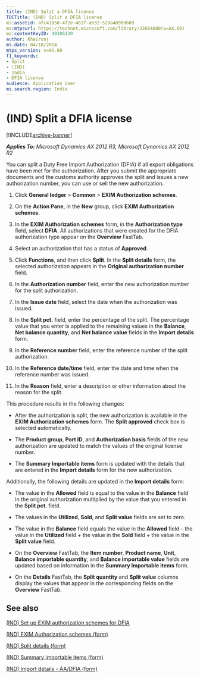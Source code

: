 ```yaml
---
title: (IND) Split a DFIA license
TOCTitle: (IND) Split a DFIA license
ms:assetid: afc41858-4f2e-463f-a632-528a4090d60d
ms:mtpsurl: https://technet.microsoft.com/library/JJ664800(v=AX.60)
ms:contentKeyID: 49386130
author: Khairunj
ms.date: 04/18/2014
mtps_version: v=AX.60
f1_keywords:
- Split
- (IND)
- India
- DFIA license
audience: Application User
ms.search.region: India
---
```


# (IND) Split a DFIA license 


[!INCLUDE[archive-banner](includes/archive-banner.md)]


_**Applies To:** Microsoft Dynamics AX 2012 R3, Microsoft Dynamics AX 2012 R2_

You can split a Duty Free Import Authorization (DFIA) if all export obligations have been met for the authorization. After you submit the appropriate documents and the customs authority approves the split and issues a new authorization number, you can use or sell the new authorization.

1.  Click **General ledger** \> **Common** \> **EXIM Authorization schemes**.

2.  On the **Action Pane**, in the **New** group, click **EXIM Authorization schemes**.

3.  In the **EXIM Authorization schemes** form, in the **Authorization type** field, select **DFIA**. All authorizations that were created for the DFIA authorization type appear on the **Overview** FastTab.

4.  Select an authorization that has a status of **Approved**.

5.  Click **Functions**, and then click **Split**. In the **Split details** form, the selected authorization appears in the **Original authorization number** field.

6.  In the **Authorization number** field, enter the new authorization number for the split authorization.

7.  In the **Issue date** field, select the date when the authorization was issued.

8.  In the **Split pct.** field, enter the percentage of the split. The percentage value that you enter is applied to the remaining values in the **Balance**, **Net balance quantity**, and **Net balance value** fields in the **Import details** form.

9.  In the **Reference number** field, enter the reference number of the split authorization.

10. In the **Reference date/time** field, enter the date and time when the reference number was issued.

11. In the **Reason** field, enter a description or other information about the reason for the split.

This procedure results in the following changes:

  - After the authorization is split, the new authorization is available in the **EXIM Authorization schemes** form. The **Split approved** check box is selected automatically.

  - The **Product group**, **Port ID**, and **Authorization basis** fields of the new authorization are updated to match the values of the original license number.

  - The **Summary Importable items** form is updated with the details that are entered in the **Import details** form for the new authorization.

Additionally, the following details are updated in the **Import details** form:

  - The value in the **Allowed** field is equal to the value in the **Balance** field in the original authorization multiplied by the value that you entered in the **Split pct.** field.

  - The values in the **Utilized**, **Sold**, and **Split value** fields are set to zero.

  - The value in the **Balance** field equals the value in the **Allowed** field – the value in the **Utilized** field + the value in the **Sold** field + the value in the **Split value** field.

  - On the **Overview** FastTab, the **Item number**, **Product name**, **Unit**, **Balance importable quantity**, and **Balance importable value** fields are updated based on information in the **Summary Importable items** form.

  - On the **Details** FastTab, the **Split quantity** and **Split value** columns display the values that appear in the corresponding fields on the **Overview** FastTab.

## See also

[(IND) Set up EXIM authorization schemes for DFIA](ind-set-up-exim-authorization-schemes-for-dfia.md)

[(IND) EXIM Authorization schemes (form)](https://technet.microsoft.com/library/jj664625\(v=ax.60\))

[(IND) Split details (form)](https://technet.microsoft.com/library/jj678058\(v=ax.60\))

[(IND) Summary importable items (form)](https://technet.microsoft.com/library/jj664946\(v=ax.60\))

[(IND) Import details - AA/DFIA (form)](https://technet.microsoft.com/library/jj664632\(v=ax.60\))

  


